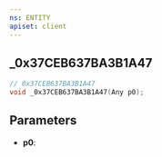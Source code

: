 ```yaml
---
ns: ENTITY
apiset: client
---
```

## _0x37CEB637BA3B1A47

```c
// 0x37CEB637BA3B1A47
void _0x37CEB637BA3B1A47(Any p0);
```


## Parameters
* **p0**:



